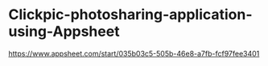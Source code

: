 # Clickpic-photosharing-application-using-Appsheet




https://www.appsheet.com/start/035b03c5-505b-46e8-a7fb-fcf97fee3401

